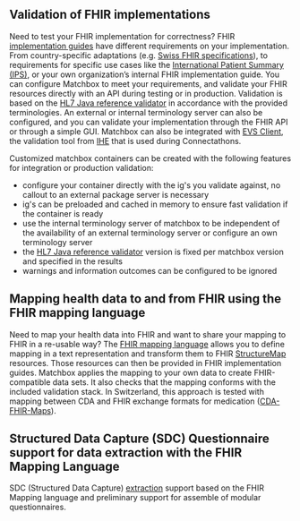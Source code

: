 ## Validation of FHIR implementations

Need to test your FHIR implementation for correctness? FHIR [implementation guides](https://hl7.org/fhir/implementationguide.html) have different requirements on your implementation. From country-specific adaptations (e.g. [Swiss FHIR specifications](http://fhir.ch)), to requirements for specific use cases like the [International Patient Summary (IPS)](http://hl7.org/fhir/uv/ips/), or your own organization’s internal FHIR implementation guide. You can configure Matchbox to meet your requirements, and validate your FHIR resources directly with an API during testing or in production. Validation is based on the [HL7 Java reference validator](https://github.com/hapifhir/org.hl7.fhir.core) in accordance with the provided terminologies. An external or internal terminology server can also be configured, and you can validate your implementation through the FHIR API or through a simple GUI. Matchbox can also be integrated with [EVS Client](https://gazelle.ihe.net/EVSClient/home.seam), the validation tool from [IHE](https://www.ihe.net) that is used during Connectathons.

Customized matchbox containers can be created with the following features for integration or production validation:

- configure your container directly with the ig's you validate against, no callout to an external package server is necessary
- ig's can be preloaded and cached in memory to ensure fast validation if the container is ready
- use the internal terminology server of matchbox to be independent of the availability of an external terminology server or configure an own terminology server
- the [HL7 Java reference validator](https://github.com/hapifhir/org.hl7.fhir.core) version is fixed per matchbox version and specified in the results
- warnings and information outcomes can be configured to be ignored

## Mapping health data to and from FHIR using the FHIR mapping language

Need to map your health data into FHIR and want to share your mapping to FHIR in a re-usable way? The [FHIR mapping language](https://www.hl7.org/fhir/mapping-language.html) allows you to define mapping in a text representation and transform them to FHIR [StructureMap](https://www.hl7.org/fhir/structuremap.html) resources. Those resources can then be provided in FHIR implementation guides. Matchbox applies the mapping to your own data to create FHIR-compatible data sets. It also checks that the mapping conforms with the included validation stack. In Switzerland, this approach is tested with mapping between CDA and FHIR exchange formats for medication ([CDA-FHIR-Maps](http://fhir.ch/ig/cda-fhir-maps/index.html)).

## Structured Data Capture (SDC) Questionnaire support for data extraction with the FHIR Mapping Language

SDC (Structured Data Capture) [extraction](https://build.fhir.org/ig/HL7/sdc/extraction.html#map-extract) support based on the FHIR Mapping language and preliminary support for assemble of modular questionnaires.
